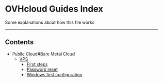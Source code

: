 # OVHcloud Guides Index

Some explanations about how this file works


-----
## Contents
+ [Public Cloud](cloud)#Bare Metal Cloud
    + [VPS](cloud/vps)
        + [First steps](cloud/vps/apps_first_steps)
        + [Password reset](cloud/vps/resetting_a_windows_password)
        + [Windows first configuration](cloud/vps/windows_first_config)
